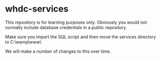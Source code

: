 # whdc-services
This repository is for learning purposes only. Obviously you would not normally include database credentials in a public repository. 

Make sure you import the SQL script and then move the services directory to C:\wamp\www\ 

We will make a number of changes to this over time. 
